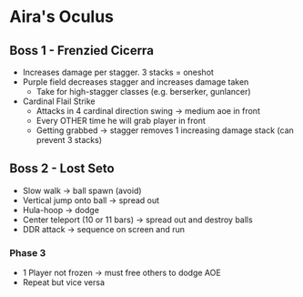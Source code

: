 # Aira's Oculus

## Boss 1 - Frenzied Cicerra

- Increases damage per stagger. 3 stacks = oneshot
- Purple field decreases stagger and increases damage taken
    - Take for high-stagger classes (e.g. berserker, gunlancer)
- Cardinal Flail Strike
    - Attacks in 4 cardinal direction swing -> medium aoe in front
    - Every OTHER time he will grab player in front
    - Getting grabbed -> stagger removes 1 increasing damage stack (can prevent 3 stacks)

## Boss 2 - Lost Seto

- Slow walk -> ball spawn (avoid)
- Vertical jump onto ball -> spread out
- Hula-hoop -> dodge
- Center teleport (10 or 11 bars) -> spread out and destroy balls
- DDR attack -> sequence on screen and run

### Phase 3

- 1 Player not frozen -> must free others to dodge AOE
- Repeat but vice versa
